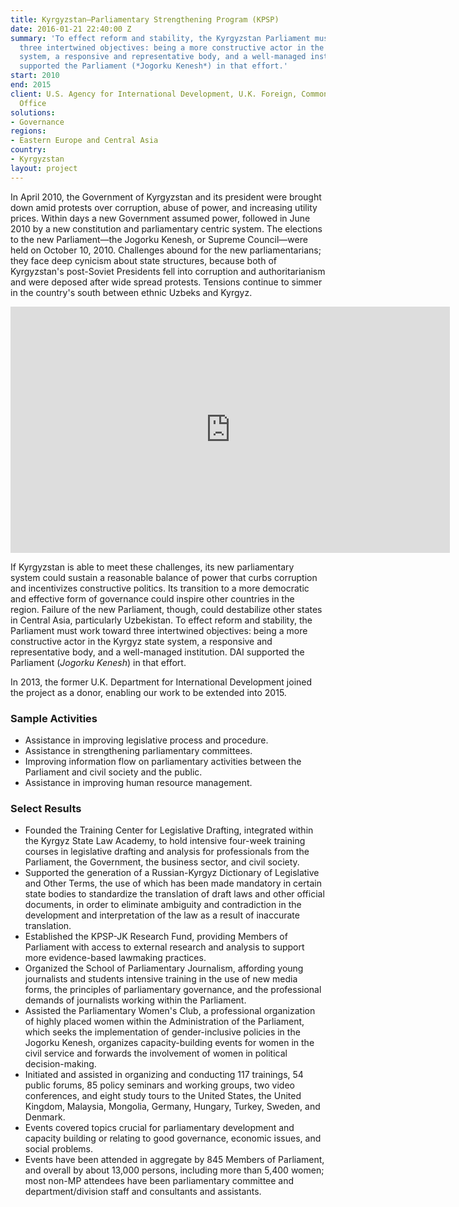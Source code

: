 ```yaml
---
title: Kyrgyzstan—Parliamentary Strengthening Program (KPSP)
date: 2016-01-21 22:40:00 Z
summary: 'To effect reform and stability, the Kyrgyzstan Parliament must work toward
  three intertwined objectives: being a more constructive actor in the Kyrgyz state
  system, a responsive and representative body, and a well-managed institution. DAI
  supported the Parliament (*Jogorku Kenesh*) in that effort.'
start: 2010
end: 2015
client: U.S. Agency for International Development, U.K. Foreign, Commonwealth & Development
  Office
solutions:
- Governance
regions:
- Eastern Europe and Central Asia
country:
- Kyrgyzstan
layout: project
---
```


In April 2010, the Government of Kyrgyzstan and its president were brought down amid protests over corruption, abuse of power, and increasing utility prices. Within days a new Government assumed power, followed in June 2010 by a new constitution and parliamentary centric system. The elections to the new Parliament—the Jogorku Kenesh, or Supreme Council—were held on October 10, 2010. Challenges abound for the new parliamentarians; they face deep cynicism about state structures, because both of Kyrgyzstan's post-Soviet Presidents fell into corruption and authoritarianism and were deposed after wide spread protests. Tensions continue to simmer in the country's south between ethnic Uzbeks and Kyrgyz.

<iframe allowfullscreen="" frameborder="0" height="394" mozallowfullscreen="" msallowfullscreen="" oallowfullscreen="" src="https://www.flickr.com/photos/daiglobal/7211078632/in/set-72157629759603010/player/" webkitallowfullscreen="" width="703"></iframe>

If Kyrgyzstan is able to meet these challenges, its new parliamentary system could sustain a reasonable balance of power that curbs corruption and incentivizes constructive politics. Its transition to a more democratic and effective form of governance could inspire other countries in the region. Failure of the new Parliament, though, could destabilize other states in Central Asia, particularly Uzbekistan. To effect reform and stability, the Parliament must work toward three intertwined objectives: being a more constructive actor in the Kyrgyz state system, a responsive and representative body, and a well-managed institution. DAI supported the Parliament (*Jogorku Kenesh*) in that effort.

In 2013, the former U.K. Department for International Development joined the project as a donor, enabling our work to be extended into 2015.

### Sample Activities

* Assistance in improving legislative process and procedure.
* Assistance in strengthening parliamentary committees.
* Improving information flow on parliamentary activities between the Parliament and civil society and the public.
* Assistance in improving human resource management.

### Select Results

* Founded the Training Center for Legislative Drafting, integrated within the Kyrgyz State Law Academy, to hold intensive four-week training courses in legislative drafting and analysis for professionals from the Parliament, the Government, the business sector, and civil society.
* Supported the generation of a Russian-Kyrgyz Dictionary of Legislative and Other Terms, the use of which has been made mandatory in certain state bodies to standardize the translation of draft laws and other official documents, in order to eliminate ambiguity and contradiction in the development and interpretation of the law as a result of inaccurate translation.
* Established the KPSP-JK Research Fund, providing Members of Parliament with access to external research and analysis to support more evidence-based lawmaking practices.
* Organized the School of Parliamentary Journalism, affording young journalists and students intensive training in the use of new media forms, the principles of parliamentary governance, and the professional demands of journalists working within the Parliament.
* Assisted the Parliamentary Women's Club, a professional organization of highly placed women within the Administration of the Parliament, which seeks the implementation of gender-inclusive policies in the Jogorku Kenesh, organizes capacity-building events for women in the civil service and forwards the involvement of women in political decision-making.
* Initiated and assisted in organizing and conducting 117 trainings, 54 public forums, 85 policy seminars and working groups, two video conferences, and eight study tours to the United States, the United Kingdom, Malaysia, Mongolia, Germany, Hungary, Turkey, Sweden, and Denmark.
* Events covered topics crucial for parliamentary development and capacity building or relating to good governance, economic issues, and social problems.
* Events have been attended in aggregate by 845 Members of Parliament, and overall by about 13,000 persons, including more than 5,400 women; most non-MP attendees have been parliamentary committee and department/division staff and consultants and assistants.